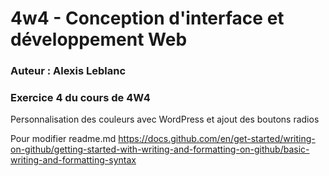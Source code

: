 # 4w4 - Conception d'interface et développement Web
### Auteur : Alexis Leblanc
### Exercice 4 du cours de 4W4

Personnalisation des couleurs avec WordPress et ajout des boutons radios

Pour modifier readme.md
https://docs.github.com/en/get-started/writing-on-github/getting-started-with-writing-and-formatting-on-github/basic-writing-and-formatting-syntax